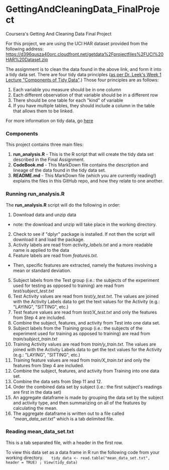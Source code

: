 # GettingAndCleaningData_FinalProject
Coursera's Getting And Cleaning Data Final Project

For this project, we are using the UCI HAR dataset provided from the following address:
https://d396qusza40orc.cloudfront.net/getdata%2Fprojectfiles%2FUCI%20HAR%20Dataset.zip

The assignment is to clean the data found in the above link, and form it into a tidy data set. 
There are four tidy data principles ([as per Dr. Leek's Week 1 Lecture "Components of Tidy
Data"](https://www.coursera.org/learn/data-cleaning/lecture/FfV6P/components-of-tidy-data).)
Those four principles are as follows:

1. Each variable you measure should be in one column
2. Each different observation of that variable should be in a different row
3. There should be one table for each "kind" of variable
4. If you have multiple tables, they should include a column in the table
    that allows them to be linked.


For more information on tidy data, go [here](http://www.stat.wvu.edu/~jharner/courses/stat623/docs/tidy-dataJSS.pdf)

### Components
This project contains three main files:
1. **run_analysis.R** - This is the R script that will create the tidy data set described in the Final Assignment. 
2. **CodeBook.md** - This MarkDown file contains the description and lineage of the data found in the tidy data set.
3. **README.md** - This MarkDown file (which you are currently reading!) explains the files in this GitHub repo, and
    how they relate to one another.


### Running run_analysis.R
The **run_analysis.R** script will do the following in order:
1. Download data and unzip data
  * note: the download and unzip will take place in the working directory.
2. Check to see if "dplyr" package is installed. If not then the script will download it and load the package.
3. Activity labels are read from *activity_labels.txt* and a more readable name is applied to the data
4. Feature labels are read from *features.txt*.
  * Then, specific features are extracted, namely the features involving a mean or standard deviation.
5. Subject labels from the Test group (i.e.: the subjects of the experiment used for testing as opposed to training)
    are read from *test/subject_test.txt*
6. Test Activity values are read from *test/y_test.txt*. The values are joined with the Activity Labels data to get the 
    text values for the Activity (e.g.: "LAYING", "SITTING", etc.)
7. Test feature values are read from *test/X_test.txt* and only the features from Step 4 are included.
8. Combine the subject, features, and activity from Test into one data set.
9. Subject labels from the Training group (i.e.: the subjects of the experiment used for training as opposed to training)
    are read from *train/subject_train.txt*
10. Training Activity values are read from *train/y_train.txt*. The values are joined with the Activity Labels data to get the 
    text values for the Activity (e.g.: "LAYING", "SITTING", etc.)
11. Training feature values are read from *train/X_train.txt* and only the features from Step 4 are included.
12. Combine the subject, features, and activity from Training into one data set.
13. Combine the data sets from Step 11 and 12.
14. Order the combined data set by subject (i.e.: the first subject's readings are first in the data set)
15. An aggregate dataframe is made by grouping the data set by the subject and activity type, and then summarizing on all
    of the features by calculating the mean.
16. The aggregate dataframe is written out to a file called "*mean_data_set.txt*" which is a tab delimited file.

### Reading mean_data_set.txt
This is a tab separated file, with a header in the first row.

To view this data set as a data frame in R run the following code from your working directory.
`   tidy_data <- read.table("mean_data_set.txt", header = TRUE) ;
    View(tidy_data)`